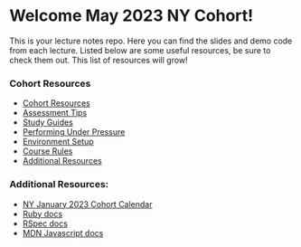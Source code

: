# Welcome May 2023 NY Cohort!

This is your lecture notes repo. Here you can find the slides and demo code from each lecture. 
Listed below are some useful resources, be sure to check them out. This list of resources will grow!

### Cohort Resources
- [Cohort Resources](https://github.com/appacademy/cohort-resources/tree/master)
- [Assessment Tips](https://github.com/appacademy/cohort-resources/tree/master/assessment_tips)
- [Study Guides](https://github.com/appacademy/cohort-resources/tree/master/study_guides)
- [Performing Under Pressure](https://github.com/appacademy/cohort-resources/blob/master/student_success/performing_under_pressure.md)
- [Environment Setup](https://github.com/appacademy/campus-hybrid-setup)
- [Course Rules](https://github.com/appacademy/cohort-resources/blob/master/course_rules.md)
- [Additional Resources](https://github.com/appacademy/cohort-resources)

### Additional Resources:
- [NY January 2023 Cohort Calendar](https://docs.google.com/spreadsheets/d/1zy4Snz7ruxs6ueE_A30EEhDdYUQ1CsIQDxBjjPmXxkk/edit?usp=sharing)
- [Ruby docs](https://ruby-doc.org/core-2.7.0/index.html#classes)
- [RSpec docs](https://relishapp.com/rspec/)
- [MDN Javascript docs](https://developer.mozilla.org/en-US/docs/Web/JavaScript)
